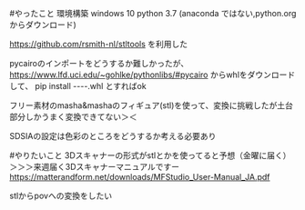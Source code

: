 #やったこと
環境構築
windows 10
python 3.7
(anaconda ではない,python.orgからダウンロード)

https://github.com/rsmith-nl/stltools
を利用した

pycairoのインポートをどうするか難しかったが、
https://www.lfd.uci.edu/~gohlke/pythonlibs/#pycairo
からwhlをダウンロードして、 pip install ----.whl
とすればok

フリー素材のmasha&mashaのフィギュア(stl)を使って、変換に挑戦したが土台部分しかうまく変換できてない＞＜

SDSIAの設定は色彩のところをどうするか考える必要あり


#やりたいこと
3Dスキャナーの形式がstlとかを使ってると予想（金曜に届く）
＞＞＞来週届く3Dスキャナーマニュアルですー
https://matterandform.net/downloads/MFStudio_User-Manual_JA.pdf

stlからpovへの変換をしたい